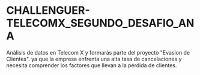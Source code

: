 # CHALLENGUER-TELECOMX_SEGUNDO_DESAFIO_ANA
Análisis de datos en Telecom X y formarás parte del proyecto "Evasion de Clientes". ya que la empresa enfrenta una alta tasa de cancelaciones y necesita comprender los factores que llevan a la pérdida de clientes.  
